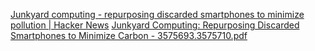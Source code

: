
[Junkyard computing - repurposing discarded smartphones to minimize pollution | Hacker News](https://news.ycombinator.com/item?id=34742266)
[Junkyard Computing: Repurposing Discarded Smartphones to Minimize Carbon - 3575693.3575710.pdf](https://dl.acm.org/doi/pdf/10.1145/3575693.3575710)
